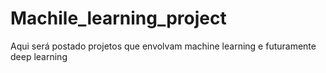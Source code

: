 # Machile_learning_project


Aqui será postado projetos que envolvam machine learning e futuramente deep learning
